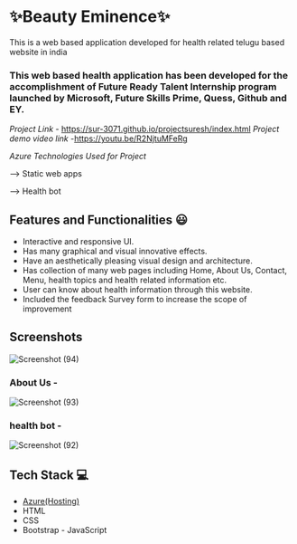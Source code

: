 # ✨Beauty Eminence✨ 

This is a web based application developed for health related telugu based website in india

### This web based health application has been developed for the accomplishment of Future Ready Talent Internship program launched by Microsoft, Future Skills Prime, Quess, Github and EY.


*Project Link* - https://sur-3071.github.io/projectsuresh/index.html
*Project demo video link* -https://youtu.be/R2NjtuMFeRg

*Azure Technologies Used for Project*

--> Static web apps

   -->   Health bot

## Features and Functionalities 😃

- Interactive and responsive UI.
- Has many graphical and visual innovative effects.
- Have an aesthetically pleasing visual design and architecture.
- Has collection of many web pages including Home, About Us, Contact, Menu, health topics and health related information etc.
- User can know about health information through this website.
- Included the feedback Survey form to increase the scope of improvement 

## Screenshots

 


![Screenshot (94)](https://github.com/Sur-3071/projectsuresh/assets/104709090/8e98f3ea-97c6-4197-adf2-6164ff263a98)


   

### About Us -


![Screenshot (93)](https://github.com/Sur-3071/projectsuresh/assets/104709090/3bf43aa7-6df3-4b59-8e02-2afc7e1ea4d2)



### health bot -



![Screenshot (92)](https://github.com/Sur-3071/projectsuresh/assets/104709090/fceca0ec-eadf-4831-ac9d-8f33c9ab7f0d)

## Tech Stack 💻

- [Azure(Hosting)](https://azure.microsoft.com/en-in/features/azure-portal/)
- HTML
- CSS
- Bootstrap
- JavaScript
